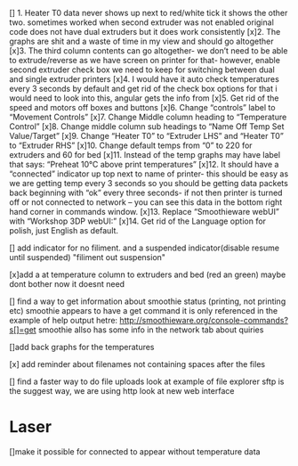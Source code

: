 
[] 1. Heater T0 data never shows up next to red/white tick
	it shows the other two. sometimes worked when second extruder was not enabled
	original code does not have dual extruders but it does work consistently
[x]2. The graphs are shit and a waste of time in my view and should go altogether
[x]3. The third column contents can go altogether- we don’t need to be able to extrude/reverse as we have screen on printer for that- however, enable second extruder check box we need to keep for switching between dual and single extruder printers
[x]4. I would have it auto check temperatures every 3 seconds by default and get rid of the check box options for that
	i would need to look into this, angular gets the info from
[x]5. Get rid of the speed and motors off boxes and buttons
[x]6. Change “controls” label to “Movement Controls”
[x]7. Change Middle column heading to “Temperature Control”
[x]8. Change middle column sub headings to “Name Off Temp Set Value/Target”
[x]9. Change “Heater T0” to “Extruder LHS” and “Heater T0” to “Extruder RHS”
[x]10. Change default temps from “0” to 220 for extruders and 60 for bed
[x]11. Instead of the temp graphs may have label that says: “Preheat 10°C above print temperatures”
[x]12. It should have a “connected” indicator up top next to name of printer- this should be easy as we are getting temp every 3 seconds so you should be getting data packets back beginning with “ok” every three seconds- if not then printer is turned off or not connected to network – you can see this data in the bottom right hand corner in commands window.
[x]13. Replace “Smoothieware webUI” with “Workshop 3DP webUI:”
[x]14. Get rid of the Language option for polish, just English as default.

[] add indicator for no filiment. and a suspended indicator(disable resume until suspended) "filiment out suspension"

[x]add a at temperature column to extruders and bed (red an green)
	maybe dont bother now it doesnt need 

[] find a way to get information about smoothie status (printing, not printing etc)
		smoothie appears to have a get command it is only referenced in the example of help output hetre: http://smoothieware.org/console-commands?s[]=get
		smoothie allso has some info in the network tab about quiries

[]add back graphs for the temperatures

[x] add reminder about filenames not containing spaces after the files

[] find a faster way to do file uploads
	look at example of file explorer 
	sftp is the suggest way, we are using http
	look at new web interface



# Laser
[]make it possible for connected to appear without temperature data

